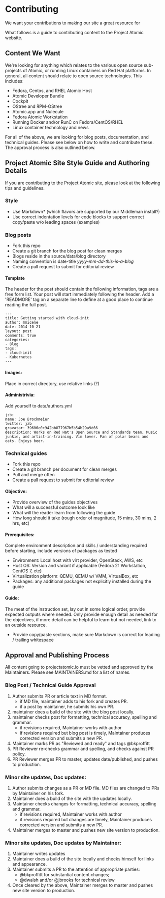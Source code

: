 # Contributing

We want your contributions to making our site a great resource for 

What follows is a guide to contributing content to the Project Atomic website.  

## Content We Want

We're looking for anything which relates to the various open source sub-projects of Atomic, or running Linux containers on Red Hat platforms.  In general, all content should relate to open source technologies.  This includes:

* Fedora, Centos, and RHEL Atomic Host
* Atomic Developer Bundle
* Cockpit
* OStree and RPM-OStree
* Atomic.app and Nulecule
* Fedora Atomic Workstation
* Running Docker and/or RunC on Fedora/CentOS/RHEL
* Linux container technology and news

For all of the above, we are looking for blog posts, documentation, and technical guides.  Please see below on how to write and contribute these.  The approval process is also outlined below.

## Project Atomic Site Style Guide and Authoring Details

If you are contributing to the Project Atomic site, please look at the following tips and guidelines.

### Style
* Use Markdown* (which flavors are supported by our Middleman install?)
* Use correct indentation levels for code blocks to support correct copy/paste w/o  leading spaces (examples)

### Blog posts
* Fork this repo
* Create a git branch for the blog post for clean merges
* Blogs reside in the source/data/blog directory
* Naming convention is date-title *yyyy-mm-dd-this-is-a-blog*
* Create a pull request to submit for editorial review
 
#### Template
The header for the post should contain the following information, tags are a free form list.  Your post will start immediately following the header.  Add a 'READMORE' tag on a separate line to define at a good place to continue reading the full post.

    ---
    title: Getting started with cloud-init
    author: mmicene
    date: 2014-10-21
    layout: post
    comments: true
    categories: 
    - Blog
    tags: 
    - cloud-init
    - Kubernetes
    ---

#### Images: 
Place in correct directory,  use relative links (?)

#### Administrivia:
Add yourself to data/authors.yml 
    
    jzb:
    name: Joe Brockmeier
    twitter: jzb
    gravatar: 39606c0c942bb877967b5b54b29a9d66
    description: Works on Red Hat's Open Source and Standards team. Music junkie, and artist-in-training. Vim lover. Fan of polar bears and cats. Enjoys beer.

### Technical guides
* Fork this repo
* Create a git branch per document for clean merges
* Pull and merge often
* Create a pull request to submit for editorial review

#### Objective:
* Provide overview of the guides objectives
* What will a successful outcome look like
* What will the reader learn from  following the guide
* How long should it take (rough order of magnitude, 15 mins, 30 mins, 2 hrs, etc)

#### Prerequisites:
Complete environment description and skills / understanding required before starting, include versions of packages as tested
* Environment: Local host with virt provider, OpenStack, AWS, etc
* Host OS: Version and variant if applicable (Fedora 21 Workstation, CentOS 7, etc)
* Virtualization platform: QEMU, QEMU w/ VMM, VirtualBox,  etc
* Packages: any additional packages not explicitly installed during the guide

#### Guide:
The meat of the instruction set, lay out in some logical order, provide expected outputs where needed.  Only provide enough detail as needed for the objectives, if more detail can be helpful to learn but not needed, link  to an outside resource.
* Provide copy/paste sections, make sure Markdown is correct for leading / trailing whitespace 

## Approval and Publishing Process

All content going to projectatomic.io must be vetted and approved by the Maintainers.  Please see MAINTAINERS.md for a list of names.

### Blog Post / Technical Guide Approval

1. Author submits PR or article text in MD format.
   * if MD file, maintainer adds to his fork and creates PR.
   * if a post by maintainer, he submits his own PR.
2. maintainer does a build of the site with the blog post locally.
3. maintainer checks post for formatting, technical accuracy, spelling and grammar.
   * if revisions required, Maintainer works with author
   * if revisions required but blog post is timely,
         Maintainer produces corrected version and submits a new PR.
4. Maintainer marks PR as "Reviewed and ready" and tags @bkproffitt
5. PR Reviewer re-checks grammar and spelling, and checks against PR policy.
6. PR Reviewer merges PR to master, updates date/published, and pushes to
   production.


### Minor site updates, Doc updates:

1. Author submits changes as a PR or MD file.  MD files are changed
   to PRs by Maintainer on his fork.
2. Maintainer does a build of the site with the updates locally.
3. Maintainer checks changes for formatting, technical accuracy, spelling and grammar.
   * if revisions required, Maintainer works with author
   * if revisions required but changes are timely,
     Maintainer produces corrected version and submits a new PR.
4. Maintainer merges to master and pushes new site version to production.


### Minor site updates, Doc updates by Maintainer:

1. Maintainer writes updates
2. Maintainer does a build of the site locally and checks himself for
   links and appearance.
3. Maintainer submits a PR to the attention of appropriate parties:
   * @bkproffitt for substantial content changes;
   * @dwalsh and/or @jbrooks for technical review
4. Once cleared by the above, Maintainer merges to master and pushes
   new site version to production.


